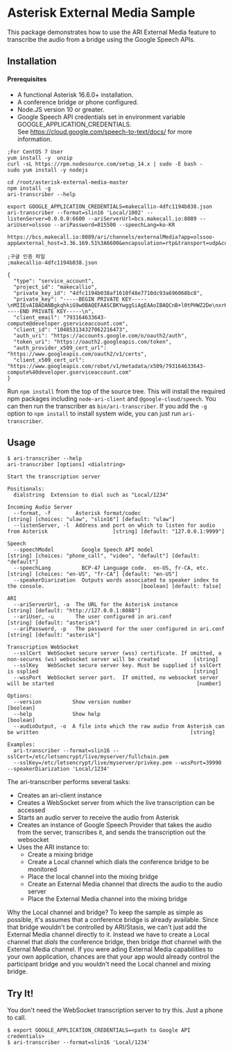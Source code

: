 

# Asterisk External Media Sample

This package demonstrates how to use the ARI External Media feature to transcribe
the audio from a bridge using the Google Speech APIs. 

## Installation

#### Prerequisites
* A functional Asterisk 16.6.0+ installation.
* A conference bridge or phone configured.
* Node.JS version 10 or greater.
* Google Speech API credentials set in environment variable GOOGLE_APPLICATION_CREDENTIALS.  
See https://cloud.google.com/speech-to-text/docs/ for more information.

```
;For CentOS 7 User
yum install -y  unzip
curl -sL https://rpm.nodesource.com/setup_14.x | sudo -E bash -
sudo yum install -y nodejs

cd /root/asterisk-external-media-master
npm install -g
ari-transcriber --help

export GOOGLE_APPLICATION_CREDENTIALS=makecallio-4dfc1194b038.json
ari-transcriber --format=slin16 'Local/1002' --listenServer=0.0.0.0:6600 --ariServerUrl=bcs.makecall.io:8089 --ariUser=olssoo --ariPassword=015500 --speechLang=ko-KR

https://bcs.makecall.io:8089/ari/channels/externalMedia?app=olssoo-app&external_host=3.36.169.51%3A6600&encapsulation=rtp&transport=udp&connection_type=client&format=slin16&direction=both&api_key=olssoo:015500

```




```
;구글 인증 파일
;makecallio-4dfc1194b038.json

{
  "type": "service_account",
  "project_id": "makecallio",
  "private_key_id": "4dfc1194b038af1610f48e7710dc93a696068bc8",
  "private_key": "-----BEGIN PRIVATE KEY-----\nMIIEvAIBADANBgkqhkiG9w0BAQEFAASCBKYwggSiAgEAAoIBAQCnB+l0tPHWZ2De\nxrK+TnFQNLyBnDN/8HQqeaAIt9EP1G85uS3W+Zut2fZi/fH8KKVfTXU768rMOSJr\nRX1PEuoOjohi6onKsJmM94vNmQbdGHHi3M/B5DPuTiJC92zX12MyZM0eA4rhUfly\nLACOhdYqNLlKZ3FmLVj7Qrfc6OiHx5kr2cpCQ6mOjLh52ZCfQo+p30dniwMPAr9W\n+uiOUVZNsmHPBpWFRd8MTBDPLnOMzOblvH+sX47/BiWOjQ5QqPfblqYRea/xqkuf\nqcQX9zRxQXqY324uVkE/FZtZwTl+EhBZi0GzM6giNqu+BUY4WWiVqO977R305kme\nz19CpteDAgMBAAECggEAPYP38oALiyuirRlfzh/ksqXhgRiOjQF5PwVxL5THPb2+\nwvMU01Y1hDdAe1/MZdJwaWOFGC70jvdB2mEKz/sG0Zqj105KtigJPTYUOoGv2fC9\nTNCHAYEysQL8sk4eu3V7dp1SP8oNNYOzy10yTUs0P3IQhbsINBniahM91PHAZfS/\n3Upxk+JHemYUt6y5WJVMSubRLtNyCGvp2n0G1djTEPJYzJ9nOjZscZkuQwPo+SXw\nfDneQSV4UxczG0vHbeSZBtqxUMzpc3EjBOmoM+nZkXRPDIrZiBEL0ubfjXzvvlm6\nzxA3Rzp+7bQUs9PKOvjjIWXUyU8NJI+ChLQ3dKMAWQKBgQDXpA93egMl4nOYretY\n5V+daCg7dcdajPrfvzgKsvsDXk/IIWqAsnPeraJGEKTKD7triCHNlGMc0qDV+p1u\najUDjaUb2NJzjsTKqVKFXsnpwIFvxLHs7GV51Tbci5NhIhw5KPAvmjsppb5i+STH\nhYBh5+m2x8gekaUlif+pkRQvmwKBgQDGStEFzaAp73a1QiuxG254AYDIoTUvShlJ\nPl9JGU7xYAUn42ncpVKjiZtlNSr5W+c21hgJTd/jgxzqSDPhHIoqM3vRfZ5ca0Tv\nS1J/WNgg2blJOOLUhghOE9m+s2dKvYMvMAWqhvX6jUJ1Q32AABvBOwuJmMbNncNC\nO5y30l+aOQKBgDqzPkKXxCOb8TuunFImnlCK+ei1tv6/QcuGkgrXjdzs32rrLcK6\n0S/ctD++aB1ZCvvKoukDa7d83qtg/VoBL004Uamy7Bbo1kkUrpH/q5cmABYcxRJp\nh3YSxExk8kmOr4Af1MIgidpcc+cdSxXFEZ2VM9m9qIwpuXruhdny1DvhAoGAVL4U\npk5CbKmSKdSlp4L5qv+5cgSzHgqk09B8GFlgi3dlvK5Lx6g/sPRWHOKkAv1rytuk\nWhWV4T1fViCVS1dPFMn72IO+8fBF/Z5LG3F0rFVgAhL1na3KTtPc8srpEd/7+Gal\nhUM4TGOiS0sUj2d8dRAu1hccnzMVB3FCgKy/fsECgYA0zLs+GeF+OIU/xhyTXCNt\nq6s3QbOV1dg8fQiPooa8YiVqAe43RjGA4LmqW+zh5IRye0/YqPlWuPuY/+lw0mA2\nqRoJdnsFC0uIQFebKzdUgP5fxVd2Sl5krloV5twVD41NIYcbKwjixCIT+hi2rVbC\nBDTkt+7f7Ay6BgHGFbgIcg==\n-----END PRIVATE KEY-----\n",
  "client_email": "793164633643-compute@developer.gserviceaccount.com",
  "client_id": "104853134327062216473",
  "auth_uri": "https://accounts.google.com/o/oauth2/auth",
  "token_uri": "https://oauth2.googleapis.com/token",
  "auth_provider_x509_cert_url": "https://www.googleapis.com/oauth2/v1/certs",
  "client_x509_cert_url": "https://www.googleapis.com/robot/v1/metadata/x509/793164633643-compute%40developer.gserviceaccount.com"
}
```


Run `npm install` from the top of the source tree.
This will install the required npm packages including `node-ari-client` and `@google-cloud/speech`.
You can then run the transcriber as `bin/ari-transcriber`.  If you add the `-g`
option to `npm install` to install system wide, you can just run `ari-transcriber`. 

## Usage

```
$ ari-transcriber --help
ari-transcriber [options] <dialstring>

Start the transcription server

Positionals:
  dialstring  Extension to dial such as "Local/1234"

Incoming Audio Server
  --format, -f        Asterisk format/codec                                         [string] [choices: "ulaw", "slin16"] [default: "ulaw"]
  --listenServer, -l  Address and port on which to listen for audio from Asterisk                     [string] [default: "127.0.0.1:9999"]

Speech
  --speechModel         Google Speech API model                  [string] [choices: "phone_call", "video", "default"] [default: "default"]
  --speechLang          BCP-47 Language code.  en-US, fr-CA, etc.                  [string] [choices: "en-US", "fr-CA"] [default: "en-US"]
  --speakerDiarization  Outputs words associated to speaker index to the console.                               [boolean] [default: false]

ARI
  --ariServerUrl, -a  The URL for the Asterisk instance                                        [string] [default: "http://127.0.0.1:8088"]
  --ariUser, -u       The user configured in ari.conf                                                       [string] [default: "asterisk"]
  --ariPassword, -p   The password for the user configured in ari.conf                                      [string] [default: "asterisk"]

Transcription WebSocket
  --sslCert  WebSocket secure server (wss) certificate. If omitted, a non-secures (ws) websocket server will be created           [string]
  --sslKey   WebSocket secure server key. Must be supplied if sslCert is ssplied                                                  [string]
  --wssPort  WebSocket server port.  If omitted, no websocket server will be started                                              [number]

Options:
  --version          Show version number                                                                                         [boolean]
  --help             Show help                                                                                                   [boolean]
  --audioOutput, -o  A file into which the raw audio from Asterisk can be written                                                 [string]

Examples:
  ari-transcriber --format=slin16 --sslCert=/etc/letsencrypt/live/myserver/fullchain.pem
  --sslKey=/etc/letsencrypt/live/myserver/privkey.pem --wssPort=39990 --speakerDiarization 'Local/1234'
```

The ari-transcriber performs several tasks:
* Creates an ari-client instance
* Creates a WebSocket server from which the live transcription can be accessed
* Starts an audio server to receive the audio from Asterisk
* Creates an instance of Google Speech Provider that takes the audio from the server, transcribes it, and sends the transcription out the websocket
* Uses the ARI instance to:
  * Create a mixing bridge
  * Create a Local channel which dials the conference bridge to be monitored
  * Place the local channel into the mixing bridge
  * Create an External Media channel that directs the audio to the audio server
  * Place the External Media channel into the mixing bridge

Why the Local channel and bridge?  To keep the sample as simple as possible,
it's assumes that a conference bridge is already available.  Since that
bridge wouldn't be controlled by ARI/Stasis, we can't just add the External
Media channel directly to it.  Instead we have to create a Local channel that _dials_
the conference bridge, then bridge _that_ channel with the External Media
channel.  If you were ading External Media capabilities to your own application,
chances are that your app would already control the participant bridge and you
wouldn't need the Local channel and mixing bridge.

## Try It!

You don't need the WebSocket transcription server to try this.
Just a phone to call.

```
$ export GOOGLE_APPLICATION_CREDENTIALS=<path to Google API credentials>
$ ari-transcriber --format=slin16 'Local/1234'
```

